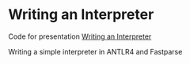 # Writing an Interpreter

Code for presentation [Writing an Interpreter](https://sake.ba/presentations/2020-01-07%20Writing%20an%20interpreter%20-%20OpenWeb%20Sarajevo/#/)

Writing a simple interpreter in ANTLR4 and Fastparse
